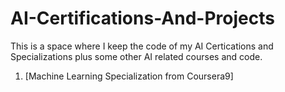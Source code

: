 # AI-Certifications-And-Projects

This is a space where I keep the code of my AI Certications and Specializations plus some other AI related courses and code.

1. [Machine Learning Specialization from Coursera9] 
